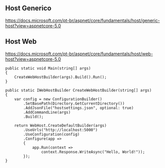 ## Host Generico

<https://docs.microsoft.com/pt-br/aspnet/core/fundamentals/host/generic-host?view=aspnetcore-5.0>




## Host Web

<https://docs.microsoft.com/pt-br/aspnet/core/fundamentals/host/web-host?view=aspnetcore-5.0>
```
public static void Main(string[] args)
{
    CreateWebHostBuilder(args).Build().Run();
}

public static IWebHostBuilder CreateWebHostBuilder(string[] args)
{
    var config = new ConfigurationBuilder()
        .SetBasePath(Directory.GetCurrentDirectory())
        .AddJsonFile("hostsettings.json", optional: true)
        .AddCommandLine(args)
        .Build();

    return WebHost.CreateDefaultBuilder(args)
        .UseUrls("http://localhost:5000")
        .UseConfiguration(config)
        .Configure(app =>
        {
            app.Run(context =>
                context.Response.WriteAsync("Hello, World!"));
        });
}
```

